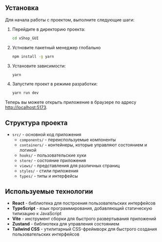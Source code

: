 ## Установка

Для начала работы с проектом, выполните следующие шаги:

1. Перейдите в директорию проекта:

   ```bash
   cd xShop_GUI
   ```

2. Устновите пакетный менеджер глобально

   ```bash
   npm install -g yarn
   ```

3. Установите зависимости:

   ```bash
   yarn
   ```

4. Запустите проект в режиме разработки:

   ```bash
   yarn run dev
   ```

Теперь вы можете открыть приложение в браузере по адресу [http://localhost:5173](http://localhost:5173).

## Структура проекта

- `src/` - основной код приложения
  - `components/` - переиспользуемые компоненты
  - `containers/` - контейнеры, которые управляют состоянием и логикой
  - `hooks/` - пользовательские хуки
  - `store/` - состояние приложения
  - `views/` - представления для различных страниц
  - `styles/` - стили приложения
  - `types/` - типы и интерфейсы

## Используемые технологии

- **React** - библиотека для построения пользовательских интерфейсов
- **TypeScript** - язык программирования, добавляющий статическую типизацию к JavaScript
- **Vite** - инструмент сборки для быстрого развертывания приложений
- **Zustand** - библиотека для управления состоянием
- **Tailwind CSS** - утилитарный CSS-фреймворк для быстрого создания пользовательских интерфейсов
